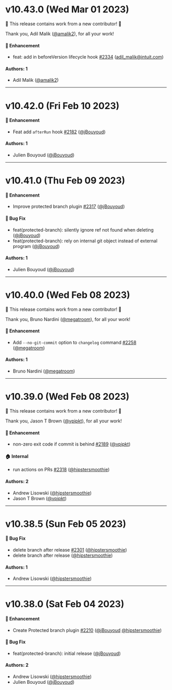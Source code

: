 # v10.43.0 (Wed Mar 01 2023)

:tada: This release contains work from a new contributor! :tada:

Thank you, Adil Malik ([@amalik2](https://github.com/amalik2)), for all your work!

#### 🚀 Enhancement

- feat: add in beforeVersion lifecycle hook [#2334](https://github.com/intuit/auto/pull/2334) (adil_malik@intuit.com)

#### Authors: 1

- Adil Malik ([@amalik2](https://github.com/amalik2))

---

# v10.42.0 (Fri Feb 10 2023)

#### 🚀 Enhancement

- Feat add `afterRun` hook [#2182](https://github.com/intuit/auto/pull/2182) ([@jBouyoud](https://github.com/jBouyoud))

#### Authors: 1

- Julien Bouyoud ([@jBouyoud](https://github.com/jBouyoud))

---

# v10.41.0 (Thu Feb 09 2023)

#### 🚀 Enhancement

- Improve protected branch plugin [#2317](https://github.com/intuit/auto/pull/2317) ([@jBouyoud](https://github.com/jBouyoud))

#### 🐛 Bug Fix

- feat(protected-branch): silently ignore ref not found when deleting ([@jBouyoud](https://github.com/jBouyoud))
- feat(protected-branch): rely on internal git object instead of external program ([@jBouyoud](https://github.com/jBouyoud))

#### Authors: 1

- Julien Bouyoud ([@jBouyoud](https://github.com/jBouyoud))

---

# v10.40.0 (Wed Feb 08 2023)

:tada: This release contains work from a new contributor! :tada:

Thank you, Bruno Nardini ([@megatroom](https://github.com/megatroom)), for all your work!

#### 🚀 Enhancement

- Add `--no-git-commit` option to `changelog` command [#2258](https://github.com/intuit/auto/pull/2258) ([@megatroom](https://github.com/megatroom))

#### Authors: 1

- Bruno Nardini ([@megatroom](https://github.com/megatroom))

---

# v10.39.0 (Wed Feb 08 2023)

:tada: This release contains work from a new contributor! :tada:

Thank you, Jason T Brown ([@vpipkt](https://github.com/vpipkt)), for all your work!

#### 🚀 Enhancement

- non-zero exit code if commit is behind [#2189](https://github.com/intuit/auto/pull/2189) ([@vpipkt](https://github.com/vpipkt))

#### 🏠 Internal

- run actions on PRs [#2318](https://github.com/intuit/auto/pull/2318) ([@hipstersmoothie](https://github.com/hipstersmoothie))

#### Authors: 2

- Andrew Lisowski ([@hipstersmoothie](https://github.com/hipstersmoothie))
- Jason T Brown ([@vpipkt](https://github.com/vpipkt))

---

# v10.38.5 (Sun Feb 05 2023)

#### 🐛 Bug Fix

- delete branch after release [#2301](https://github.com/intuit/auto/pull/2301) ([@hipstersmoothie](https://github.com/hipstersmoothie))
- delete branch after release ([@hipstersmoothie](https://github.com/hipstersmoothie))

#### Authors: 1

- Andrew Lisowski ([@hipstersmoothie](https://github.com/hipstersmoothie))

---

# v10.38.0 (Sat Feb 04 2023)

#### 🚀 Enhancement

- Create Protected branch plugin [#2210](https://github.com/intuit/auto/pull/2210) ([@jBouyoud](https://github.com/jBouyoud) [@hipstersmoothie](https://github.com/hipstersmoothie))

#### 🐛 Bug Fix

- feat(protected-branch): initial release ([@jBouyoud](https://github.com/jBouyoud))

#### Authors: 2

- Andrew Lisowski ([@hipstersmoothie](https://github.com/hipstersmoothie))
- Julien Bouyoud ([@jBouyoud](https://github.com/jBouyoud))
